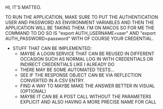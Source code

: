 HI, IT'S MATTEO.

TO RUN THE APPLICATION, MAKE SURE TO PUT THE AUTHENTICATION USER AND PASSWORD AS ENVIRONMENT VARIABLES AND THEN THE APPLICATION WILL BE TAKING THEM. 
I'M ON MACOS SO FOR ME THE COMMAND TO DO SO IS "export AUTH_USERNAME=user" AND "export AUTH_PASSWORD=password" WITH OF COURSE YOUR CREDENTIAL.


- STUFF THAT CAN BE IMPLEMENTED:
    - MAYBE A LOGIN SERVICE THAT CAN BE REUSED IN DIFFERENT OCCASION SUCH AS NORMAL LOG IN WITH CREDENTIALS OR INDIRECT CREDENTIALS LIKE I ALREADY DO
    - THERE MAY BE SOME AUTOMATED TESTS...
    - SEE IF THE RESPONSE OBJECT CAN BE VIA REFLECTION CONVERTED IN A CSV ENTRY.
    - FIND A WAY TO MAYBE MAKE THE ANSWER BETTER IN VISUAL (OPTIONAL)
    - MAYBE IT CAN BE A POST CALL WITHOUT THE PARAMETERS EXPLICIT AND ALSO HAVING A MORE PRECISE NAME FOR CALL